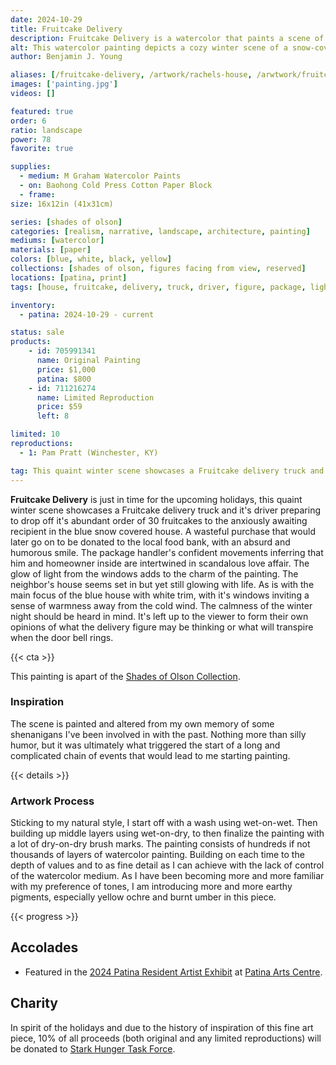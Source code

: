 ```yaml
---
date: 2024-10-29
title: Fruitcake Delivery
description: Fruitcake Delivery is a watercolor that paints a scene of a delivery truck and driver bringing the joy of fruitcake to the resident of a blue house.
alt: This watercolor painting depicts a cozy winter scene of a snow-covered house warmly lit from within, as a delivery truck labeled "Fruitcake Haus" unloads boxes in the quiet evening.
author: Benjamin J. Young

aliases: [/fruitcake-delivery, /artwork/rachels-house, /arwtwork/fruitcake-delivery]
images: ['painting.jpg']
videos: []

featured: true
order: 6
ratio: landscape
power: 78
favorite: true

supplies:
  - medium: M Graham Watercolor Paints
  - on: Baohong Cold Press Cotton Paper Block
  - frame: 
size: 16x12in (41x31cm)

series: [shades of olson]
categories: [realism, narrative, landscape, architecture, painting]
mediums: [watercolor]
materials: [paper]
colors: [blue, white, black, yellow]
collections: [shades of olson, figures facing from view, reserved]
locations: [patina, print]
tags: [house, fruitcake, delivery, truck, driver, figure, package, light, windows, tree, snow, street, outdoors, winter, solitary, rustic, whimsical, shenanigans, massillon, ohio, number five]

inventory:
  - patina: 2024-10-29 - current

status: sale
products:
    - id: 705991341
      name: Original Painting
      price: $1,000
      patina: $800
    - id: 711216274
      name: Limited Reproduction
      price: $59
      left: 8

limited: 10
reproductions:
  - 1: Pam Pratt (Winchester, KY)

tag: This quaint winter scene showcases a Fruitcake delivery truck and it's driver preparing to drop off it's abundant order of 30 fruitcakes to the anxiously awaiting recipient in the blue snow covered house. A wasteful purchase that would later go on to be donated to the local food bank, with an absurd and humorous smile. The package handler's confident movements inferring that him and homeowner inside are intertwined in scandalous love affair. The calmness of the winter night should be heard in mind. It's left up to the viewer to form their own opinions of what the delivery figure may be thinking or what will transpire when the door bell rings.
---
```


**Fruitcake Delivery** is just in time for the upcoming holidays, this quaint winter scene showcases a Fruitcake delivery truck and it's driver preparing to drop off it's abundant order of 30 fruitcakes to the anxiously awaiting recipient in the blue snow covered house. A wasteful purchase that would later go on to be donated to the local food bank, with an absurd and humorous smile. The package handler's confident movements inferring that him and homeowner inside are intertwined in scandalous love affair. The glow of light from the windows adds to the charm of the painting. The neighbor's house seems set in but yet still glowing with life. As is with the main focus of the blue house with white trim, with it's windows inviting a sense of warmness away from the cold wind. The calmness of the winter night should be heard in mind. It's left up to the viewer to form their own opinions of what the delivery figure may be thinking or what will transpire when the door bell rings.

<!--more-->

{{< cta >}}

This painting is apart of the [Shades of Olson Collection](/collections/shades-of-olson).

### Inspiration ###

The scene is painted and altered from my own memory of some shenanigans I've been involved in with the past. Nothing more than silly humor, but it was ultimately what triggered the start of a long and complicated chain of events that would lead to me starting painting.

{{< details >}}

### Artwork Process ###

Sticking to my natural style, I start off with a wash using wet-on-wet. Then building up middle layers using wet-on-dry, to then finalize the painting with a lot of dry-on-dry brush marks. The painting consists of hundreds if not thousands of layers of watercolor painting. Building on each time to the depth of values and to as fine detail as I can achieve with the lack of control of the watercolor medium. As I have been becoming more and more familiar with my preference of tones, I am introducing more and more earthy pigments, especially yellow ochre and burnt umber in this piece.

{{< progress >}}

## Accolades ##

* Featured in the [2024 Patina Resident Artist Exhibit](https://www.facebook.com/events/512553025101953) at [Patina Arts Centre](https://www.patinaartscentre.com).

## Charity ##

In spirit of the holidays and due to the history of inspiration of this fine art piece, 10% of all proceeds (both original and any limited reproductions) will be donated to [Stark Hunger Task Force](http://starkhunger.org).